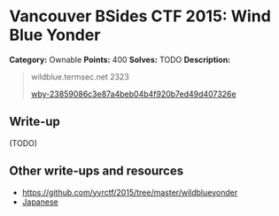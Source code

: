 # Vancouver BSides CTF 2015: Wind Blue Yonder

**Category:** Ownable
**Points:** 400
**Solves:** TODO
**Description:** 

> wildblue.termsec.net 2323
> 
> [wby-23859086c3e87a4beb04b4f920b7ed49d407326e](wby-23859086c3e87a4beb04b4f920b7ed49d407326e)

## Write-up

(TODO)

## Other write-ups and resources

* <https://github.com/yvrctf/2015/tree/master/wildblueyonder>
* [Japanese](http://mage-ctf-writeup.blogspot.jp/2015/03/b-sides-vancouver-2015.html)
